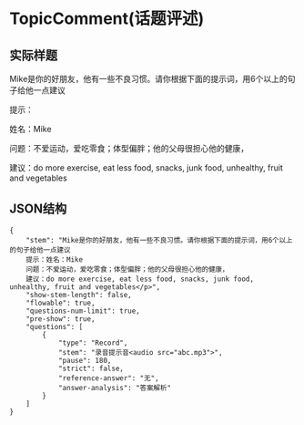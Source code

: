 # TopicComment(话题评述)

## 实际样题

Mike是你的好朋友，他有一些不良习惯。请你根据下面的提示词，用6个以上的句子给他一点建议

提示：

姓名：Mike 

问题：不爱运动，爱吃零食；体型偏胖；他的父母很担心他的健康，

建议：do more exercise, eat less food, snacks, junk food, unhealthy, fruit and vegetables


## JSON结构

    {
        "stem": "Mike是你的好朋友，他有一些不良习惯。请你根据下面的提示词，用6个以上的句子给他一点建议
        提示：姓名：Mike 
        问题：不爱运动，爱吃零食；体型偏胖；他的父母很担心他的健康，
        建议：do more exercise, eat less food, snacks, junk food, unhealthy, fruit and vegetables</p>",
        "show-stem-length": false,
        "flowable": true,
        "questions-num-limit": true,
        "pre-show": true,
        "questions": [     
            {
                "type": "Record",
                "stem": "录音提示音<audio src="abc.mp3">",
                "pause": 180,
                "strict": false,                   
                "reference-answer": "无",
                "answer-analysis": "答案解析"    
            }
        ]
    }
